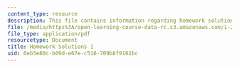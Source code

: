 ```yaml
---
content_type: resource
description: This file contains information regarding homework solutions 1.
file: /media/https%3A/open-learning-course-data-rc.s3.amazonaws.com/1-264j-database-internet-and-systems-integration-technologies-fall-2013/6eb3e80cb09de67ec516709b8f9161bc_MIT1_264JF13_HW1_sol.pdf
file_type: application/pdf
resourcetype: Document
title: Homework Solutions 1
uid: 6eb3e80c-b09d-e67e-c516-709b8f9161bc
---
```

